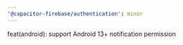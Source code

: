 ```yaml
---
'@capacitor-firebase/authentication': minor
---
```


feat(android): support Android 13+ notification permission
